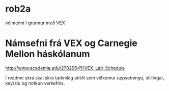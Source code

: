 # rob2a
vélmenni I grunnur með VEX
# Námsefni frá VEX og Carnegie Mellon háskólanum
 http://www.academia.edu/27829645/VEX_Lab_Schedule


Í readme skrá skal skrá tæknileg atriði sem viðkemur uppsetningu,
stillingar, keyrslu og notkun verkefnis.
